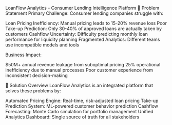 LoanFlow Analytics - Consumer Lending Intelligence Platform
🎯 Problem Statement
Primary Challenge: Consumer lending companies struggle with:

Loan Pricing Inefficiency: Manual pricing leads to 15-20% revenue loss
Poor Take-up Prediction: Only 30-40% of approved loans are actually taken by customers
Cashflow Uncertainty: Difficulty predicting monthly loan performance for liquidity planning
Fragmented Analytics: Different teams use incompatible models and tools

Business Impact:

$50M+ annual revenue leakage from suboptimal pricing
25% operational inefficiency due to manual processes
Poor customer experience from inconsistent decision-making

🚀 Solution Overview
LoanFlow Analytics is an integrated platform that solves these problems by:

Automated Pricing Engine: Real-time, risk-adjusted loan pricing
Take-up Prediction System: ML-powered customer behavior prediction
Cashflow Forecasting: Monte Carlo simulation for portfolio management
Unified Analytics Dashboard: Single source of truth for all stakeholders
